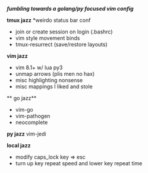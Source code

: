 ***fumbling towards a golang/py focused vim config***

**tmux jazz**
*weirdo status bar conf
* join or create session on login (.bashrc)
* vim style movement binds
* tmux-resurrect (save/restore layouts)

**vim jazz**
* vim 8.1+ w/ lua py3 
* unmap arrows (plis men no hax)
* misc highlighting nonsense
* misc mappings I liked and stole

** go jazz**
* vim-go
* vim-pathogen
* neocomplete

**py jazz**
vim-jedi

**local jazz**
* modify caps_lock key => esc
* turn up key repeat speed and lower key repeat time

